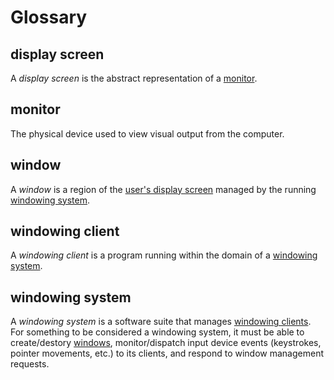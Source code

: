 


# Glossary

## display screen

A *display screen* is the abstract representation of a [monitor](#monitor).

## monitor

The physical device used to view visual output from the computer.

## window

A *window* is a region of the [user's display screen](#display-screen) managed by the running [windowing system](#windowing-system).

## windowing client

A *windowing client* is a program running within the domain of a [windowing system](#windowing-system).

## windowing system

A *windowing system* is a software suite that manages [windowing clients](#windowing-client). For something to be considered a windowing system, it must be able to create/destory [windows](#window), monitor/dispatch input device events (keystrokes, pointer movements, etc.) to its clients, and respond to window management requests.
